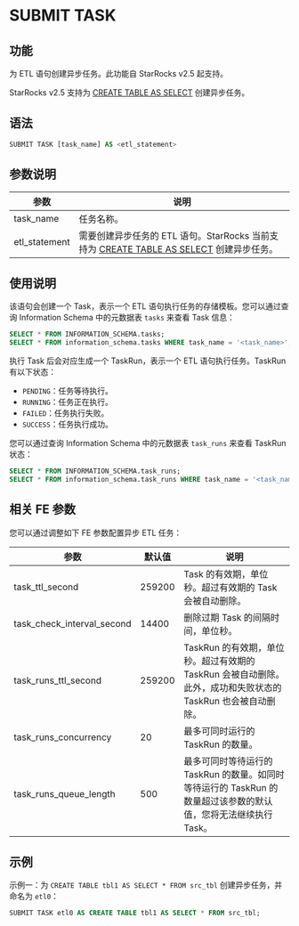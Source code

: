 # SUBMIT TASK

## 功能

为 ETL 语句创建异步任务。此功能自 StarRocks v2.5 起支持。

StarRocks v2.5 支持为 [CREATE TABLE AS SELECT](../data-definition/CREATE%20TABLE%20AS%20SELECT.md) 创建异步任务。

## 语法

```SQL
SUBMIT TASK [task_name] AS <etl_statement>
```

## 参数说明

| **参数**      | **说明**                                                     |
| ------------- | ------------------------------------------------------------ |
| task_name     | 任务名称。                                                   |
| etl_statement | 需要创建异步任务的 ETL 语句。StarRocks 当前支持为 [CREATE TABLE AS SELECT](../data-definition/CREATE%20TABLE%20AS%20SELECT.md) 创建异步任务。 |

## 使用说明

该语句会创建一个 Task，表示一个 ETL 语句执行任务的存储模板。您可以通过查询 Information Schema 中的元数据表 `tasks` 来查看 Task 信息：

```SQL
SELECT * FROM INFORMATION_SCHEMA.tasks;
SELECT * FROM information_schema.tasks WHERE task_name = '<task_name>';
```

执行 Task 后会对应生成一个 TaskRun，表示一个 ETL 语句执行任务。TaskRun 有以下状态：

- `PENDING`：任务等待执行。
- `RUNNING`：任务正在执行。
- `FAILED`：任务执行失败。
- `SUCCESS`：任务执行成功。

您可以通过查询 Information Schema 中的元数据表 `task_runs` 来查看 TaskRun 状态：

```SQL
SELECT * FROM INFORMATION_SCHEMA.task_runs;
SELECT * FROM information_schema.task_runs WHERE task_name = '<task_name>';
```

## 相关 FE 参数

您可以通过调整如下 FE 参数配置异步 ETL 任务：

| **参数**                   | **默认值** | **说明**                                                     |
| -------------------------- | ---------- | ------------------------------------------------------------ |
| task_ttl_second            | 259200     | Task 的有效期，单位秒。超过有效期的 Task 会被自动删除。        |
| task_check_interval_second | 14400      | 删除过期 Task 的间隔时间，单位秒。                           |
| task_runs_ttl_second       | 259200     | TaskRun 的有效期，单位秒。超过有效期的 TaskRun 会被自动删除。此外，成功和失败状态的 TaskRun 也会被自动删除。 |
| task_runs_concurrency      | 20         | 最多可同时运行的 TaskRun 的数量。                            |
| task_runs_queue_length     | 500        | 最多可同时等待运行的 TaskRun 的数量。如同时等待运行的 TaskRun 的数量超过该参数的默认值，您将无法继续执行 Task。 |

## 示例

示例一：为 `CREATE TABLE tbl1 AS SELECT * FROM src_tbl` 创建异步任务，并命名为 `etl0`：

```SQL
SUBMIT TASK etl0 AS CREATE TABLE tbl1 AS SELECT * FROM src_tbl;
```
